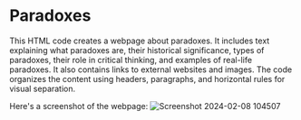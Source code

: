 # Paradoxes

This HTML code creates a webpage about paradoxes. It includes text explaining what paradoxes are, their historical significance, types of paradoxes, their role in critical thinking, and examples of real-life paradoxes. It also contains links to external websites and images. The code organizes the content using headers, paragraphs, and horizontal rules for visual separation.


Here's a screenshot of the webpage:
![Screenshot 2024-02-08 104507](https://github.com/Wespy07/Paradoxes/assets/143990246/6e5c93cb-fa70-432d-8cb7-5a63cf3a1176)
